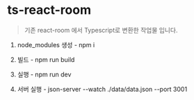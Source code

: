 # ts-react-room
> 기존 react-room 에서 Typescript로 변환한 작업물 입니다.

1. node_modules 생성 - npm i

2. 빌드 - npm run build

3. 실행 - npm run dev

4. 서버 실행 - json-server --watch ./data/data.json --port 3001
